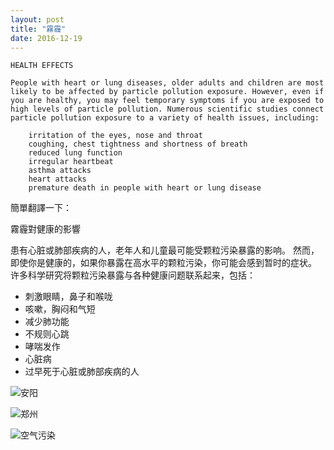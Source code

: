 ```yaml
---
layout: post
title: "霧霾"
date: 2016-12-19
---
```


```
HEALTH EFFECTS

People with heart or lung diseases, older adults and children are most likely to be affected by particle pollution exposure. However, even if you are healthy, you may feel temporary symptoms if you are exposed to high levels of particle pollution. Numerous scientific studies connect particle pollution exposure to a variety of health issues, including:

    irritation of the eyes, nose and throat
    coughing, chest tightness and shortness of breath
    reduced lung function
    irregular heartbeat
    asthma attacks
    heart attacks
    premature death in people with heart or lung disease
```

簡單翻譯一下：

霧霾對健康的影響

患有心脏或肺部疾病的人，老年人和儿童最可能受颗粒污染暴露的影响。 然而，即使你是健康的，如果你暴露在高水平的颗粒污染，你可能会感到暂时的症状。 许多科学研究将颗粒污染暴露与各种健康问题联系起来，包括：

 -    刺激眼睛，鼻子和喉咙
 -    咳嗽，胸闷和气短
 -    减少肺功能
 -    不规则心跳
 -    哮喘发作
 -    心脏病
 -    过早死于心脏或肺部疾病的人

![安阳](https://explorerlxz.github.io/images/haze/anyang.png)

![郑州](https://explorerlxz.github.io/images/haze/zhengzhou.png)

![空气污染](https://explorerlxz.github.io/images/haze/coal-hard-truth-airpollution.jpg)
